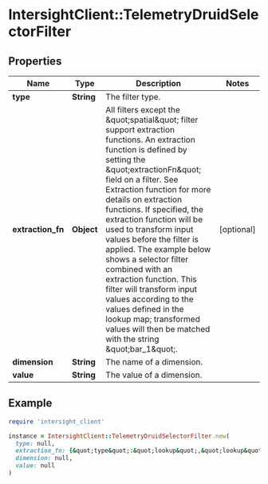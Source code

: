 # IntersightClient::TelemetryDruidSelectorFilter

## Properties

| Name | Type | Description | Notes |
| ---- | ---- | ----------- | ----- |
| **type** | **String** | The filter type. |  |
| **extraction_fn** | **Object** | All filters except the \&quot;spatial\&quot; filter support extraction functions. An extraction function is defined by setting the \&quot;extractionFn\&quot; field on a filter. See Extraction function for more details on extraction functions. If specified, the extraction function will be used to transform input values before the filter is applied. The example below shows a selector filter combined with an extraction function. This filter will transform input values according to the values defined in the lookup map; transformed values will then be matched with the string \&quot;bar_1\&quot;. | [optional] |
| **dimension** | **String** | The name of a dimension. |  |
| **value** | **String** | The value of a dimension. |  |

## Example

```ruby
require 'intersight_client'

instance = IntersightClient::TelemetryDruidSelectorFilter.new(
  type: null,
  extraction_fn: {&quot;type&quot;:&quot;lookup&quot;,&quot;lookup&quot;:{&quot;type&quot;:&quot;map&quot;,&quot;map&quot;:{&quot;product_1&quot;:&quot;bar_1&quot;,&quot;product_5&quot;:&quot;bar_1&quot;,&quot;product_3&quot;:&quot;bar_1&quot;}}},
  dimension: null,
  value: null
)
```

